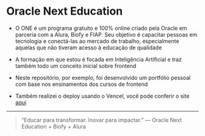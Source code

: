 # Oracle Next Education

- O ONE é um programa gratuito e 100% online criado pela Oracle em parceria com a Alura, Biofy e FIAP. Seu objetivo é capacitar pessoas em tecnologia e conectá-las ao mercado de trabalho, especialmente aquelas que não tiveram acesso à educação de qualidade

- A formação em que estou é focada em Inteligência Artificial e traz também todo um conceito inicial sobre frontend

- Neste repositório, por exemplo, foi desenvolvido um portfólio pessoal com base nos ensinamentos dos cursos de frontend

- Também realizei o deploy usando o Vencel, você pode conferir o site <a href="https://one-frontend-eosin.vercel.app/" target="_blank" >aqui</a>

---

> “Educar para transformar. Inovar para impactar.” — Oracle Next Education + Biofy + Alura


